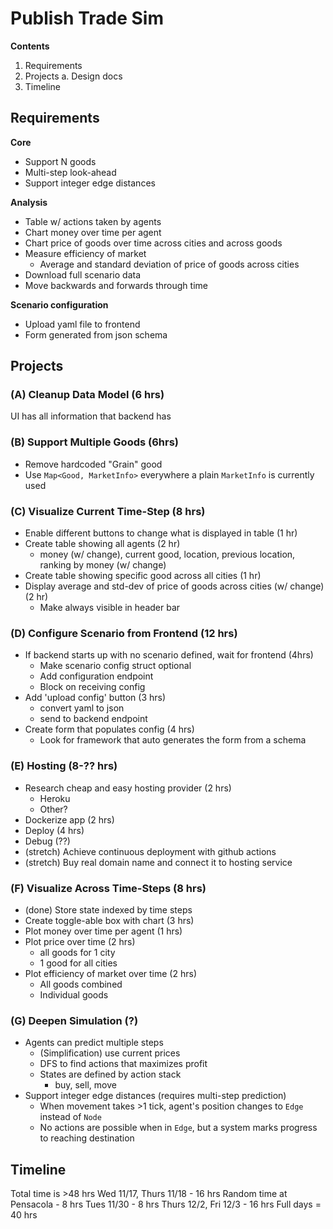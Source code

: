 # Publish Trade Sim
**Contents** 
1. Requirements
2. Projects
	a. Design docs
3. Timeline

## Requirements 
**Core**
- Support N goods
- Multi-step look-ahead
- Support integer edge distances

**Analysis** 
- Table w/ actions taken by agents
- Chart money over time per agent
- Chart price of goods over time across cities and across goods 
- Measure efficiency of market
	- Average and standard deviation of price of goods across cities 
- Download full scenario data
- Move backwards and forwards through time 

**Scenario configuration**
- Upload yaml file to frontend
- Form generated from json schema

## Projects

### (A) Cleanup Data Model (6 hrs)
UI has all information that backend has

### (B) Support Multiple Goods (6hrs)
- Remove hardcoded "Grain" good
- Use `Map<Good, MarketInfo>` everywhere a plain `MarketInfo` is currently used

### (C) Visualize Current Time-Step (8 hrs)
- Enable different buttons to change what is displayed in table (1 hr)
- Create table showing all agents (2 hr)
	- money (w/ change), current good, location, previous location, ranking by money (w/ change)
- Create table showing specific good across all cities (1 hr)
- Display average and std-dev of price of goods across cities (w/ change) (2 hr)
	- Make always visible in header bar

### (D) Configure Scenario from Frontend (12 hrs)
- If backend starts up with no scenario defined, wait for frontend (4hrs)
	- Make scenario config struct optional 
	- Add configuration endpoint
	- Block on receiving config 
- Add 'upload config' button (3 hrs)
	- convert yaml to json
	- send to backend endpoint
- Create form that populates config (4 hrs)
	- Look for framework that auto generates the form from a schema

### (E) Hosting (8-?? hrs) 
- Research cheap and easy hosting provider (2 hrs)
	- Heroku
	- Other?
- Dockerize app (2 hrs)
- Deploy (4 hrs)
- Debug (??)
- (stretch) Achieve continuous deployment with github actions 
- (stretch) Buy real domain name and connect it to hosting service

### (F) Visualize Across Time-Steps (8 hrs)
- (done) Store state indexed by time steps 
- Create toggle-able box with chart (3 hrs)
- Plot money over time per agent (1 hrs)
- Plot price over time (2 hrs)
	- all goods for 1 city
	- 1 good for all cities
- Plot efficiency of market over time (2 hrs)
	- All goods combined
	- Individual goods 

### (G) Deepen Simulation (?) 
- Agents can predict multiple steps
	- (Simplification) use current prices 
	- DFS to find actions that maximizes profit
	- States are defined by action stack
		- buy, sell, move
- Support integer edge distances (requires multi-step prediction)
	- When movement takes >1 tick, agent's position changes to `Edge` instead of `Node`
	- No actions are possible when in `Edge`, but a system marks progress to reaching destination

## Timeline
Total time is >48 hrs
Wed 11/17, Thurs 11/18 - 16 hrs
Random time at Pensacola - 8 hrs
Tues 11/30 - 8 hrs
Thurs 12/2, Fri 12/3 - 16 hrs
Full days = 40 hrs
